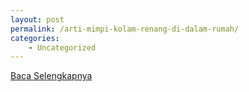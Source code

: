 ```yaml
---
layout: post
permalink: /arti-mimpi-kolam-renang-di-dalam-rumah/
categories:
    - Uncategorized
---
```


[Baca Selengkapnya](/08)